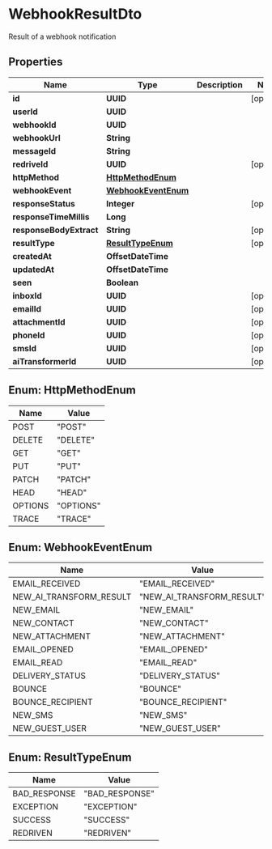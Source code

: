 

# WebhookResultDto

Result of a webhook notification

## Properties

| Name | Type | Description | Notes |
|------------ | ------------- | ------------- | -------------|
|**id** | **UUID** |  |  [optional] |
|**userId** | **UUID** |  |  |
|**webhookId** | **UUID** |  |  |
|**webhookUrl** | **String** |  |  |
|**messageId** | **String** |  |  |
|**redriveId** | **UUID** |  |  [optional] |
|**httpMethod** | [**HttpMethodEnum**](#HttpMethodEnum) |  |  |
|**webhookEvent** | [**WebhookEventEnum**](#WebhookEventEnum) |  |  |
|**responseStatus** | **Integer** |  |  [optional] |
|**responseTimeMillis** | **Long** |  |  |
|**responseBodyExtract** | **String** |  |  [optional] |
|**resultType** | [**ResultTypeEnum**](#ResultTypeEnum) |  |  [optional] |
|**createdAt** | **OffsetDateTime** |  |  |
|**updatedAt** | **OffsetDateTime** |  |  |
|**seen** | **Boolean** |  |  |
|**inboxId** | **UUID** |  |  [optional] |
|**emailId** | **UUID** |  |  [optional] |
|**attachmentId** | **UUID** |  |  [optional] |
|**phoneId** | **UUID** |  |  [optional] |
|**smsId** | **UUID** |  |  [optional] |
|**aiTransformerId** | **UUID** |  |  [optional] |



## Enum: HttpMethodEnum

| Name | Value |
|---- | -----|
| POST | &quot;POST&quot; |
| DELETE | &quot;DELETE&quot; |
| GET | &quot;GET&quot; |
| PUT | &quot;PUT&quot; |
| PATCH | &quot;PATCH&quot; |
| HEAD | &quot;HEAD&quot; |
| OPTIONS | &quot;OPTIONS&quot; |
| TRACE | &quot;TRACE&quot; |



## Enum: WebhookEventEnum

| Name | Value |
|---- | -----|
| EMAIL_RECEIVED | &quot;EMAIL_RECEIVED&quot; |
| NEW_AI_TRANSFORM_RESULT | &quot;NEW_AI_TRANSFORM_RESULT&quot; |
| NEW_EMAIL | &quot;NEW_EMAIL&quot; |
| NEW_CONTACT | &quot;NEW_CONTACT&quot; |
| NEW_ATTACHMENT | &quot;NEW_ATTACHMENT&quot; |
| EMAIL_OPENED | &quot;EMAIL_OPENED&quot; |
| EMAIL_READ | &quot;EMAIL_READ&quot; |
| DELIVERY_STATUS | &quot;DELIVERY_STATUS&quot; |
| BOUNCE | &quot;BOUNCE&quot; |
| BOUNCE_RECIPIENT | &quot;BOUNCE_RECIPIENT&quot; |
| NEW_SMS | &quot;NEW_SMS&quot; |
| NEW_GUEST_USER | &quot;NEW_GUEST_USER&quot; |



## Enum: ResultTypeEnum

| Name | Value |
|---- | -----|
| BAD_RESPONSE | &quot;BAD_RESPONSE&quot; |
| EXCEPTION | &quot;EXCEPTION&quot; |
| SUCCESS | &quot;SUCCESS&quot; |
| REDRIVEN | &quot;REDRIVEN&quot; |



